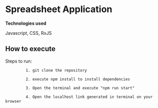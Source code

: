 # Spreadsheet Application

**Technologies used**

Javascript, CSS, RxJS 

## How to execute

Steps to run:

             1. git clone the repository
             
             2. execute npm install to install dependencies

             3. Open the terminal and execute "npm run start"   

             4. Open the localhost link generated in terminal on your browser


